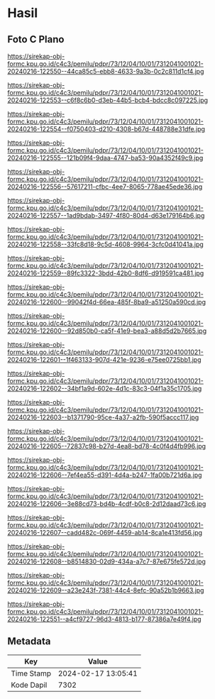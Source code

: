 # Hasil

## Foto C Plano

https://sirekap-obj-formc.kpu.go.id/c4c3/pemilu/pdpr/73/12/04/10/01/7312041001021-20240216-122550--44ca85c5-ebb8-4633-9a3b-0c2c811d1cf4.jpg

https://sirekap-obj-formc.kpu.go.id/c4c3/pemilu/pdpr/73/12/04/10/01/7312041001021-20240216-122553--c6f8c6b0-d3eb-44b5-bcb4-bdcc8c097225.jpg

https://sirekap-obj-formc.kpu.go.id/c4c3/pemilu/pdpr/73/12/04/10/01/7312041001021-20240216-122554--f0750403-d210-4308-b67d-448788e31dfe.jpg

https://sirekap-obj-formc.kpu.go.id/c4c3/pemilu/pdpr/73/12/04/10/01/7312041001021-20240216-122555--121b09f4-9daa-4747-ba53-90a4352f49c9.jpg

https://sirekap-obj-formc.kpu.go.id/c4c3/pemilu/pdpr/73/12/04/10/01/7312041001021-20240216-122556--57617211-cfbc-4ee7-8065-778ae45ede36.jpg

https://sirekap-obj-formc.kpu.go.id/c4c3/pemilu/pdpr/73/12/04/10/01/7312041001021-20240216-122557--1ad9bdab-3497-4f80-80d4-d63e179164b6.jpg

https://sirekap-obj-formc.kpu.go.id/c4c3/pemilu/pdpr/73/12/04/10/01/7312041001021-20240216-122558--33fc8d18-9c5d-4608-9964-3cfc0d41041a.jpg

https://sirekap-obj-formc.kpu.go.id/c4c3/pemilu/pdpr/73/12/04/10/01/7312041001021-20240216-122559--89fc3322-3bdd-42b0-8df6-d919591ca481.jpg

https://sirekap-obj-formc.kpu.go.id/c4c3/pemilu/pdpr/73/12/04/10/01/7312041001021-20240216-122600--99042f4d-66ea-485f-8ba9-a51250a590cd.jpg

https://sirekap-obj-formc.kpu.go.id/c4c3/pemilu/pdpr/73/12/04/10/01/7312041001021-20240216-122600--92d850b0-ca5f-41e9-bea3-a88d5d2b7665.jpg

https://sirekap-obj-formc.kpu.go.id/c4c3/pemilu/pdpr/73/12/04/10/01/7312041001021-20240216-122601--1f463133-907d-421e-9236-e75ee0725bb1.jpg

https://sirekap-obj-formc.kpu.go.id/c4c3/pemilu/pdpr/73/12/04/10/01/7312041001021-20240216-122602--34bf1a9d-602e-4d1c-83c3-04f1a35c1705.jpg

https://sirekap-obj-formc.kpu.go.id/c4c3/pemilu/pdpr/73/12/04/10/01/7312041001021-20240216-122603--b1371790-95ce-4a37-a2fb-590f5accc117.jpg

https://sirekap-obj-formc.kpu.go.id/c4c3/pemilu/pdpr/73/12/04/10/01/7312041001021-20240216-122605--72837c98-b27d-4ea8-bd78-4c0f4d4fb996.jpg

https://sirekap-obj-formc.kpu.go.id/c4c3/pemilu/pdpr/73/12/04/10/01/7312041001021-20240216-122606--7ef4ea55-d391-4d4a-b247-1fa00b721d6a.jpg

https://sirekap-obj-formc.kpu.go.id/c4c3/pemilu/pdpr/73/12/04/10/01/7312041001021-20240216-122606--3e88cd73-bd4b-4cdf-b0c8-2d12daad73c6.jpg

https://sirekap-obj-formc.kpu.go.id/c4c3/pemilu/pdpr/73/12/04/10/01/7312041001021-20240216-122607--cadd482c-069f-4459-ab14-8ca1e413fd56.jpg

https://sirekap-obj-formc.kpu.go.id/c4c3/pemilu/pdpr/73/12/04/10/01/7312041001021-20240216-122608--b8514830-02d9-434a-a7c7-87e675fe572d.jpg

https://sirekap-obj-formc.kpu.go.id/c4c3/pemilu/pdpr/73/12/04/10/01/7312041001021-20240216-122609--a23e243f-7381-44c4-8efc-90a52b1b9663.jpg

https://sirekap-obj-formc.kpu.go.id/c4c3/pemilu/pdpr/73/12/04/10/01/7312041001021-20240216-122551--a4cf9727-96d3-4813-b177-87386a7e49f4.jpg


## Metadata

| Key        | Value               |
| ---------- | ------------------- |
| Time Stamp | 2024-02-17 13:05:41 |
| Kode Dapil | 7302                |



